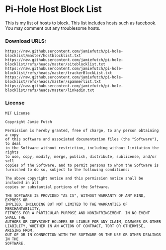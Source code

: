 # Pi-Hole Host Block List

This is my list of hosts to block.  This list includes hosts such as facebook.  You may comment out any troublesome hosts.


### Download URLS: 
    https://raw.githubusercontent.com/jamiefutch/pi-hole-blocklist/master/hostblocklist.txt
    https://raw.githubusercontent.com/jamiefutch/pi-hole-blocklist/refs/heads/master/siteblocklist.txt
    https://raw.githubusercontent.com/jamiefutch/pi-hole-blocklist/refs/heads/master/trackerBlockList.txt
    https://raw.githubusercontent.com/jamiefutch/pi-hole-blocklist/refs/heads/master/spammerlist.txt
    https://raw.githubusercontent.com/jamiefutch/pi-hole-blocklist/refs/heads/master/linkedin.txt

    
### License
    MIT License

    Copyright Jamie Futch

    Permission is hereby granted, free of charge, to any person obtaining a copy
    of this software and associated documentation files (the "Software"), to deal
    in the Software without restriction, including without limitation the rights
    to use, copy, modify, merge, publish, distribute, sublicense, and/or sell
    copies of the Software, and to permit persons to whom the Software is
    furnished to do so, subject to the following conditions:
    
    The above copyright notice and this permission notice shall be included in all
    copies or substantial portions of the Software.
    
    THE SOFTWARE IS PROVIDED "AS IS", WITHOUT WARRANTY OF ANY KIND, EXPRESS OR
    IMPLIED, INCLUDING BUT NOT LIMITED TO THE WARRANTIES OF MERCHANTABILITY,
    FITNESS FOR A PARTICULAR PURPOSE AND NONINFRINGEMENT. IN NO EVENT SHALL THE
    AUTHORS OR COPYRIGHT HOLDERS BE LIABLE FOR ANY CLAIM, DAMAGES OR OTHER
    LIABILITY, WHETHER IN AN ACTION OF CONTRACT, TORT OR OTHERWISE, ARISING FROM,
    OUT OF OR IN CONNECTION WITH THE SOFTWARE OR THE USE OR OTHER DEALINGS IN THE
    SOFTWARE.
